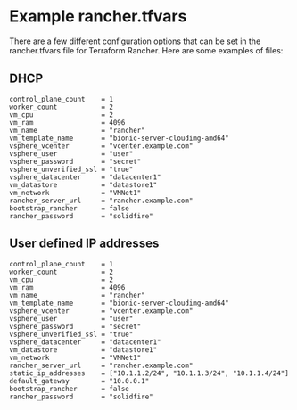 # Example rancher.tfvars
There are a few different configuration options that can be set in the rancher.tfvars file for Terraform Rancher. Here are some examples of files:  

## DHCP
```hcl-terraform
control_plane_count    = 1
worker_count           = 2
vm_cpu                 = 2
vm_ram                 = 4096
vm_name                = "rancher"
vm_template_name       = "bionic-server-cloudimg-amd64"
vsphere_vcenter        = "vcenter.example.com"
vsphere_user           = "user"
vsphere_password       = "secret"
vsphere_unverified_ssl = "true"
vsphere_datacenter     = "datacenter1"
vm_datastore           = "datastore1"
vm_network             = "VMNet1"
rancher_server_url     = "rancher.example.com"
bootstrap_rancher      = false
rancher_password       = "solidfire"
```

## User defined IP addresses
```hcl-terraform
control_plane_count    = 1
worker_count           = 2
vm_cpu                 = 2
vm_ram                 = 4096
vm_name                = "rancher"
vm_template_name       = "bionic-server-cloudimg-amd64"
vsphere_vcenter        = "vcenter.example.com"
vsphere_user           = "user"
vsphere_password       = "secret"
vsphere_unverified_ssl = "true"
vsphere_datacenter     = "datacenter1"
vm_datastore           = "datastore1"
vm_network             = "VMNet1"
rancher_server_url     = "rancher.example.com"
static_ip_addresses    = ["10.1.1.2/24", "10.1.1.3/24", "10.1.1.4/24"]
default_gateway        = "10.0.0.1"
bootstrap_rancher      = false
rancher_password       = "solidfire"
```
